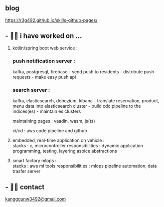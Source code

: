 ## blog
https://r3g492.github.io/skills-github-pages/

## - 🐱‍🚀 i have worked on ...  
1. kotlin/spring boot web service :  
    ### push notification server :
   kafka, postgresql, firebase
       - send push to residents
       - distribute push requests
       - make easy push api
     
    ### search server :
   kafka, elasticsearch, debezium, kibana
       - translate reservation, product, menu data into elasticsearch cluster
       - build cdc pipeline to the indices(es)
       - maintain es clusters
     
    maintaining pages : vaadin, wasm, js(ts)
     
    ci/cd : aws code pipeline and github
   
3. embedded, real-time application on vehicle :  
    stacks : c, microcontroller
    responsibilities : dynamic application programming, testing, layering aspice abstractions
   
4. smart factory mlops :   
    stacks : aws ml tools 
    responsibilities : mlops pipeline automation, data trasfer server  
  
## - 🐱‍👤 contact  
kangggunw3492@gmail.com

